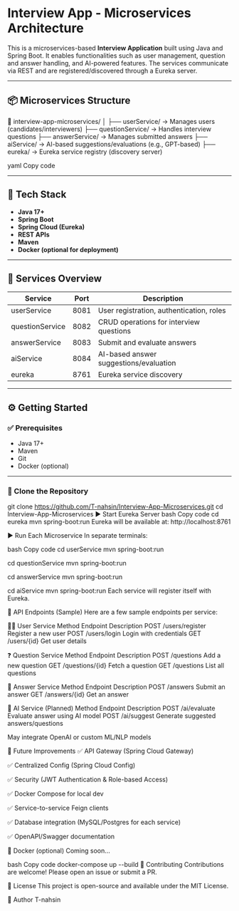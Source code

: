 # Interview App - Microservices Architecture

This is a microservices-based **Interview Application** built using Java and Spring Boot. It enables functionalities such as user management, question and answer handling, and AI-powered features. The services communicate via REST and are registered/discovered through a Eureka server.

---

## 📦 Microservices Structure

📁 interview-app-microservices/
│
├── userService/ → Manages users (candidates/interviewers)
├── questionService/ → Handles interview questions
├── answerService/ → Manages submitted answers
├── aiService/ → AI-based suggestions/evaluations (e.g., GPT-based)
├── eureka/ → Eureka service registry (discovery server)

yaml
Copy code

---

## 🚀 Tech Stack

- **Java 17+**
- **Spring Boot**
- **Spring Cloud (Eureka)**
- **REST APIs**
- **Maven**
- **Docker (optional for deployment)**

---

## 🔁 Services Overview

| Service         | Port  | Description                             |
|----------------|-------|-----------------------------------------|
| userService     | 8081  | User registration, authentication, roles |
| questionService | 8082  | CRUD operations for interview questions |
| answerService   | 8083  | Submit and evaluate answers             |
| aiService       | 8084  | AI-based answer suggestions/evaluation |
| eureka          | 8761  | Eureka service discovery                |

---

## ⚙️ Getting Started

### ✅ Prerequisites

- Java 17+
- Maven
- Git
- Docker (optional)

---

### 🔧 Clone the Repository

git clone https://github.com/T-nahsin/Interview-App-Microservices.git
cd Interview-App-Microservices
▶️ Start Eureka Server
bash
Copy code
cd eureka
mvn spring-boot:run
Eureka will be available at: http://localhost:8761

▶️ Run Each Microservice
In separate terminals:

bash
Copy code
cd userService
mvn spring-boot:run

cd questionService
mvn spring-boot:run

cd answerService
mvn spring-boot:run

cd aiService
mvn spring-boot:run
Each service will register itself with Eureka.

📡 API Endpoints (Sample)
Here are a few sample endpoints per service:

🧑‍💼 User Service
Method	Endpoint	Description
POST	/users/register	Register a new user
POST	/users/login	Login with credentials
GET	/users/{id}	Get user details

❓ Question Service
Method	Endpoint	Description
POST	/questions	Add a new question
GET	/questions/{id}	Fetch a question
GET	/questions	List all questions

📝 Answer Service
Method	Endpoint	Description
POST	/answers	Submit an answer
GET	/answers/{id}	Get an answer

🤖 AI Service (Planned)
Method	Endpoint	Description
POST	/ai/evaluate	Evaluate answer using AI model
POST	/ai/suggest	Generate suggested answers/questions

May integrate OpenAI or custom ML/NLP models

📌 Future Improvements
✅ API Gateway (Spring Cloud Gateway)

✅ Centralized Config (Spring Cloud Config)

✅ Security (JWT Authentication & Role-based Access)

✅ Docker Compose for local dev

✅ Service-to-service Feign clients

✅ Database integration (MySQL/Postgres for each service)

✅ OpenAPI/Swagger documentation

🐳 Docker (optional)
Coming soon...

bash
Copy code
docker-compose up --build
🤝 Contributing
Contributions are welcome! Please open an issue or submit a PR.

📄 License
This project is open-source and available under the MIT License.

👤 Author
T-nahsin
